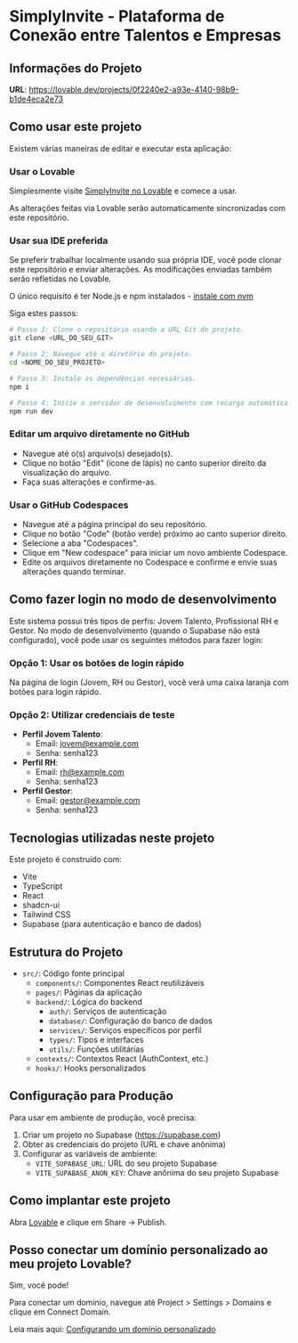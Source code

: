 
# SimplyInvite - Plataforma de Conexão entre Talentos e Empresas

## Informações do Projeto

**URL**: https://lovable.dev/projects/0f2240e2-a93e-4140-98b9-b1de4eca2e73

## Como usar este projeto

Existem várias maneiras de editar e executar esta aplicação:

### Usar o Lovable

Simplesmente visite [SimplyInvite no Lovable](https://lovable.dev/projects/0f2240e2-a93e-4140-98b9-b1de4eca2e73) e comece a usar.

As alterações feitas via Lovable serão automaticamente sincronizadas com este repositório.

### Usar sua IDE preferida

Se preferir trabalhar localmente usando sua própria IDE, você pode clonar este repositório e enviar alterações. As modificações enviadas também serão refletidas no Lovable.

O único requisito é ter Node.js e npm instalados - [instale com nvm](https://github.com/nvm-sh/nvm#installing-and-updating)

Siga estes passos:

```sh
# Passo 1: Clone o repositório usando a URL Git do projeto.
git clone <URL_DO_SEU_GIT>

# Passo 2: Navegue até o diretório do projeto.
cd <NOME_DO_SEU_PROJETO>

# Passo 3: Instale as dependências necessárias.
npm i

# Passo 4: Inicie o servidor de desenvolvimento com recarga automática e pré-visualização instantânea.
npm run dev
```

### Editar um arquivo diretamente no GitHub

- Navegue até o(s) arquivo(s) desejado(s).
- Clique no botão "Edit" (ícone de lápis) no canto superior direito da visualização do arquivo.
- Faça suas alterações e confirme-as.

### Usar o GitHub Codespaces

- Navegue até a página principal do seu repositório.
- Clique no botão "Code" (botão verde) próximo ao canto superior direito.
- Selecione a aba "Codespaces".
- Clique em "New codespace" para iniciar um novo ambiente Codespace.
- Edite os arquivos diretamente no Codespace e confirme e envie suas alterações quando terminar.

## Como fazer login no modo de desenvolvimento

Este sistema possui três tipos de perfis: Jovem Talento, Profissional RH e Gestor. No modo de desenvolvimento (quando o Supabase não está configurado), você pode usar os seguintes métodos para fazer login:

### Opção 1: Usar os botões de login rápido
Na página de login (Jovem, RH ou Gestor), você verá uma caixa laranja com botões para login rápido.

### Opção 2: Utilizar credenciais de teste
- **Perfil Jovem Talento**:
  - Email: jovem@example.com
  - Senha: senha123
- **Perfil RH**:
  - Email: rh@example.com
  - Senha: senha123
- **Perfil Gestor**:
  - Email: gestor@example.com
  - Senha: senha123

## Tecnologias utilizadas neste projeto

Este projeto é construído com:

- Vite
- TypeScript
- React
- shadcn-ui
- Tailwind CSS
- Supabase (para autenticação e banco de dados)

## Estrutura do Projeto

- `src/`: Código fonte principal
  - `components/`: Componentes React reutilizáveis
  - `pages/`: Páginas da aplicação
  - `backend/`: Lógica do backend
    - `auth/`: Serviços de autenticação
    - `database/`: Configuração do banco de dados
    - `services/`: Serviços específicos por perfil
    - `types/`: Tipos e interfaces
    - `utils/`: Funções utilitárias
  - `contexts/`: Contextos React (AuthContext, etc.)
  - `hooks/`: Hooks personalizados

## Configuração para Produção

Para usar em ambiente de produção, você precisa:

1. Criar um projeto no Supabase (https://supabase.com)
2. Obter as credenciais do projeto (URL e chave anônima)
3. Configurar as variáveis de ambiente:
   - `VITE_SUPABASE_URL`: URL do seu projeto Supabase
   - `VITE_SUPABASE_ANON_KEY`: Chave anônima do seu projeto Supabase

## Como implantar este projeto

Abra [Lovable](https://lovable.dev/projects/0f2240e2-a93e-4140-98b9-b1de4eca2e73) e clique em Share -> Publish.

## Posso conectar um domínio personalizado ao meu projeto Lovable?

Sim, você pode!

Para conectar um domínio, navegue até Project > Settings > Domains e clique em Connect Domain.

Leia mais aqui: [Configurando um domínio personalizado](https://docs.lovable.dev/tips-tricks/custom-domain#step-by-step-guide)
